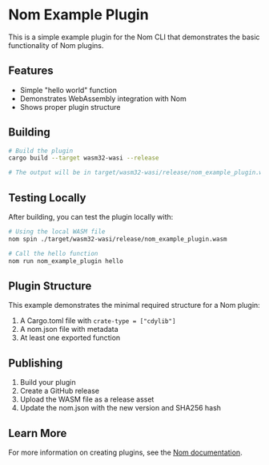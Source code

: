 # Nom Example Plugin

This is a simple example plugin for the Nom CLI that demonstrates the basic functionality of Nom plugins.

## Features

- Simple "hello world" function
- Demonstrates WebAssembly integration with Nom
- Shows proper plugin structure

## Building

```bash
# Build the plugin
cargo build --target wasm32-wasi --release

# The output will be in target/wasm32-wasi/release/nom_example_plugin.wasm
```

## Testing Locally

After building, you can test the plugin locally with:

```bash
# Using the local WASM file
nom spin ./target/wasm32-wasi/release/nom_example_plugin.wasm

# Call the hello function
nom run nom_example_plugin hello
```

## Plugin Structure

This example demonstrates the minimal required structure for a Nom plugin:

1. A Cargo.toml file with `crate-type = ["cdylib"]`
2. A nom.json file with metadata
3. At least one exported function

## Publishing

1. Build your plugin
2. Create a GitHub release
3. Upload the WASM file as a release asset
4. Update the nom.json with the new version and SHA256 hash

## Learn More

For more information on creating plugins, see the [Nom documentation](https://nom-cli.github.io/nom-core).